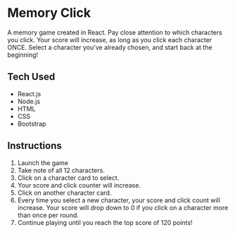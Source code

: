 # Memory Click

A memory game created in React.  Pay close attention to which characters you click.  Your score will increase, as long as you click each character ONCE.  Select a character you've already chosen, and start back at the beginning!

## Tech Used
* React.js
* Node.js
* HTML
* CSS
* Bootstrap

## Instructions

1. Launch the game
1. Take note of all 12 characters.
1. Click on a character card to select.
1. Your score and click counter will increase.
1. Click on another character card.  
1. Every time you select a new character, your score and click count will increase.  Your score will drop down to 0 if you click on a character more than once per round.
1. Continue playing until you reach the top score of 120 points! 
